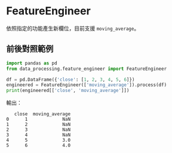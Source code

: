 # FeatureEngineer

依照指定的功能產生新欄位，目前支援 `moving_average`。

## 前後對照範例
```python
import pandas as pd
from data_processing.feature_engineer import FeatureEngineer

df = pd.DataFrame({'close': [1, 2, 3, 4, 5, 6]})
engineered = FeatureEngineer(['moving_average']).process(df)
print(engineered[['close', 'moving_average']])
```
輸出：
```text
   close  moving_average
0      1             NaN
1      2             NaN
2      3             NaN
3      4             NaN
4      5             3.0
5      6             4.0
```
